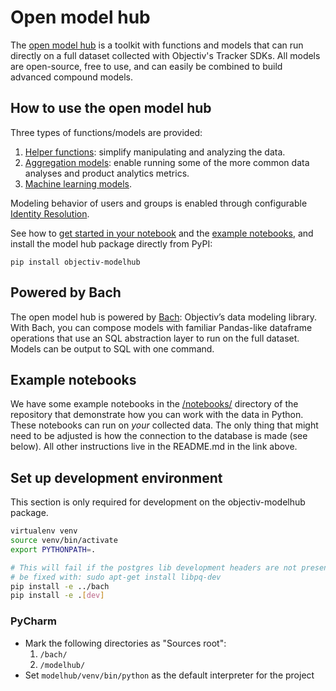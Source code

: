 # Open model hub

The [open model hub](https://objectiv.io/docs/modeling/open-model-hub/) is a toolkit with functions and models 
that can run directly on a full dataset collected with Objectiv's Tracker SDKs. All models are open-source, 
free to use, and can easily be combined to build advanced compound models.

## How to use the open model hub

Three types of functions/models are provided:
1. [Helper functions](https://objectiv.io/docs/modeling/open-model-hub/models/helper-functions/): 
  simplify manipulating and analyzing the data.
2. [Aggregation models](https://objectiv.io/docs/modeling/open-model-hub/models/aggregation/): 
  enable running some of the more common data analyses and product analytics metrics.
3. [Machine learning models](https://objectiv.io/docs/modeling/open-model-hub/models/machine-learning/).

Modeling behavior of users and groups is enabled through configurable
[Identity Resolution](https://objectiv.io/docs/modeling/open-model-hub/identity-resolution/).

See how to [get started in your notebook](https://objectiv.io/docs/modeling/get-started-in-your-notebook/) 
and the [example notebooks](https://objectiv.io/docs/modeling/example-notebooks/), and install the 
model hub package directly from PyPI:

```console
pip install objectiv-modelhub
```

## Powered by Bach
The open model hub is powered by [Bach](https://objectiv.io/docs/modeling/bach/): Objectiv’s data modeling 
library. With Bach, you can compose models with familiar Pandas-like dataframe operations that use an SQL 
abstraction layer to run on the full dataset. Models can be output to SQL with one command.

## Example notebooks
We have some example notebooks in the 
[/notebooks/](https://github.com/objectiv/objectiv-analytics/tree/main/notebooks) directory of
the repository that demonstrate how you can work with the data in Python. These notebooks can run on _your_
collected data. The only thing that might need to be adjusted is how the connection to the database is 
made (see below). All other instructions live in the README.md in the link above.


## Set up development environment
This section is only required for development on the objectiv-modelhub package.

```bash
virtualenv venv
source venv/bin/activate
export PYTHONPATH=.

# This will fail if the postgres lib development headers are not present if so, then on Ubuntu that can
# be fixed with: sudo apt-get install libpq-dev
pip install -e ../bach
pip install -e .[dev]
```

### PyCharm
* Mark the following directories as "Sources root":
   1. `/bach/`
   2. `/modelhub/`
* Set `modelhub/venv/bin/python` as the default interpreter for the project
